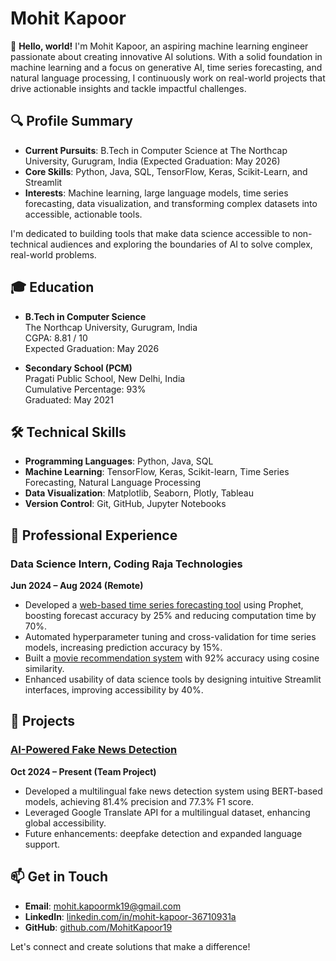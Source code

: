 # Mohit Kapoor

👋 **Hello, world!** I'm Mohit Kapoor, an aspiring machine learning engineer passionate about creating innovative AI solutions. With a solid foundation in machine learning and a focus on generative AI, time series forecasting, and natural language processing, I continuously work on real-world projects that drive actionable insights and tackle impactful challenges.

## 🔍 Profile Summary
- **Current Pursuits**: B.Tech in Computer Science at The Northcap University, Gurugram, India (Expected Graduation: May 2026)
- **Core Skills**: Python, Java, SQL, TensorFlow, Keras, Scikit-Learn, and Streamlit
- **Interests**: Machine learning, large language models, time series forecasting, data visualization, and transforming complex datasets into accessible, actionable tools.

I'm dedicated to building tools that make data science accessible to non-technical audiences and exploring the boundaries of AI to solve complex, real-world problems.

## 🎓 Education
- **B.Tech in Computer Science**  
  The Northcap University, Gurugram, India  
  CGPA: 8.81 / 10  
  Expected Graduation: May 2026  

- **Secondary School (PCM)**  
  Pragati Public School, New Delhi, India  
  Cumulative Percentage: 93%  
  Graduated: May 2021  

## 🛠️ Technical Skills
- **Programming Languages**: Python, Java, SQL
- **Machine Learning**: TensorFlow, Keras, Scikit-learn, Time Series Forecasting, Natural Language Processing
- **Data Visualization**: Matplotlib, Seaborn, Plotly, Tableau
- **Version Control**: Git, GitHub, Jupyter Notebooks

## 💼 Professional Experience
### Data Science Intern, Coding Raja Technologies  

**Jun 2024 – Aug 2024 (Remote)**  
- Developed a [web-based time series forecasting tool](https://github.com/MohitKapoor19/Time-Series-Forecasting-Using-Prophet) using Prophet, boosting forecast accuracy by 25% and reducing computation time by 70%.
- Automated hyperparameter tuning and cross-validation for time series models, increasing prediction accuracy by 15%.
- Built a [movie recommendation system](https://github.com/MohitKapoor19/Movie-Recommender-System) with 92% accuracy using cosine similarity.
- Enhanced usability of data science tools by designing intuitive Streamlit interfaces, improving accessibility by 40%.

## 🌟 Projects
### [AI-Powered Fake News Detection](https://github.com/MohitKapoor19/Fake_News_Detection)  
**Oct 2024 – Present (Team Project)**  
- Developed a multilingual fake news detection system using BERT-based models, achieving 81.4% precision and 77.3% F1 score.
- Leveraged Google Translate API for a multilingual dataset, enhancing global accessibility.
- Future enhancements: deepfake detection and expanded language support.

## 📫 Get in Touch
- **Email**: [mohit.kapoormk19@gmail.com](mailto:mohit.kapoormk19@gmail.com)
- **LinkedIn**: [linkedin.com/in/mohit-kapoor-36710931a](https://linkedin.com/in/mohit-kapoor-36710931a)
- **GitHub**: [github.com/MohitKapoor19](https://github.com/MohitKapoor19)

Let's connect and create solutions that make a difference!
